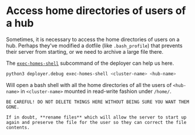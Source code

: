 # Access home directories of users of a hub

Sometimes, it is necessary to access the home directories of users on a hub.
Perhaps they've modified a dotfile (like `.bash_profile`) that prevents their
server from starting, or we need to archive a large file there.

The
[`exec-homes-shell`](https://github.com/2i2c-org/infrastructure/blob/master/deployer/README.md#exec-homes-shell)
subcommand of the deployer can help us here.

```bash
python3 deployer.debug exec-homes-shell <cluster-name> <hub-name>
```

Will open a bash shell with all the home directories of all the users of `<hub-name>`
in `<cluster-name>` mounted in read-write fashion under `/home/`.

```{warning}
BE CAREFUL! DO NOT DELETE THINGS HERE WITHOUT BEING SURE YOU WANT THEM GONE.

If in doubt, **rename files** which will allow the server to start up again and preserve the file for the user so they can correct the file contents.
```